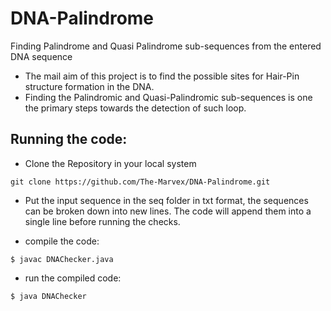 # DNA-Palindrome
Finding Palindrome and Quasi Palindrome sub-sequences from the entered DNA sequence
* The mail aim of this project is to find the possible sites for Hair-Pin structure formation in the DNA. 
* Finding the Palindromic and Quasi-Palindromic sub-sequences is one the primary steps towards the detection of such loop.

## Running the code:
* Clone the Repository in your local system
```
git clone https://github.com/The-Marvex/DNA-Palindrome.git
```
* Put the input sequence in the seq folder in txt format, the sequences can be broken down into new lines. The code will append them into a single line before running the checks.

* compile the code:
```
$ javac DNAChecker.java
```
* run the compiled code:
```
$ java DNAChecker
```
